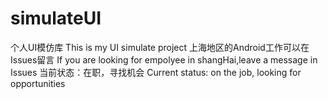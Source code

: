 # simulateUI
个人UI模仿库
This is my UI simulate project
上海地区的Android工作可以在Issues留言
If you are looking for empolyee in shangHai,leave a message in Issues
当前状态：在职，寻找机会
Current status: on the job, looking for opportunities
